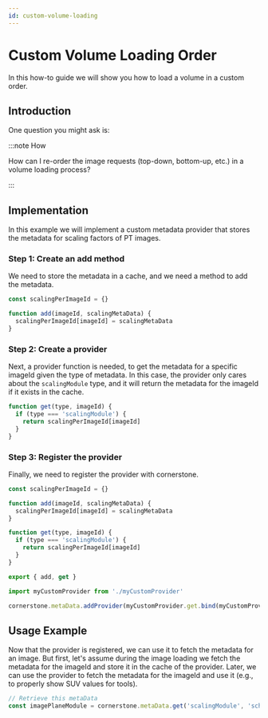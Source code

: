 ```yaml
---
id: custom-volume-loading
---
```


# Custom Volume Loading Order

In this how-to guide we will show you how to load a volume in a custom order.

## Introduction


One question you might ask is:

:::note How

How can I re-order the image requests (top-down, bottom-up, etc.) in a volume loading process?

:::

## Implementation

In this example we will implement a custom metadata provider that stores the metadata
for scaling factors of PT images.

### Step 1: Create an add method

We need to store the metadata in a cache, and we need a method to add the metadata.

```js
const scalingPerImageId = {}

function add(imageId, scalingMetaData) {
  scalingPerImageId[imageId] = scalingMetaData
}
```

### Step 2: Create a provider

Next, a provider function is needed, to get the metadata for a specific imageId given
the type of metadata. In this case, the provider only cares about the `scalingModule` type,
and it will return the metadata for the imageId if it exists in the cache.

```js
function get(type, imageId) {
  if (type === 'scalingModule') {
    return scalingPerImageId[imageId]
  }
}
```

### Step 3: Register the provider

Finally, we need to register the provider with cornerstone.

```js title="/src/myCustomProvider.js"
const scalingPerImageId = {}

function add(imageId, scalingMetaData) {
  scalingPerImageId[imageId] = scalingMetaData
}

function get(type, imageId) {
  if (type === 'scalingModule') {
    return scalingPerImageId[imageId]
  }
}

export { add, get }
```

```js title="src/registerProvider.js"
import myCustomProvider from './myCustomProvider'

cornerstone.metaData.addProvider(myCustomProvider.get.bind(myCustomProvider))
```


## Usage Example

Now that the provider is registered, we can use it to fetch the metadata for an image.
But first, let's assume during the image loading we fetch the metadata for the imageId
and store it in the cache of the provider. Later, we can use the provider to fetch the
metadata for the imageId and use it (e.g., to properly show SUV values for tools).

```js
// Retrieve this metaData
const imagePlaneModule = cornerstone.metaData.get('scalingModule', 'scheme://imageId')
```

